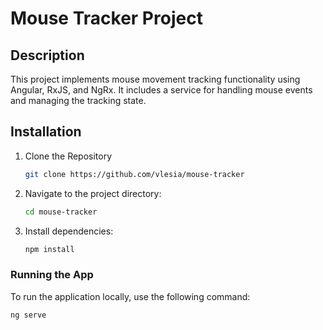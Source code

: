 # Mouse Tracker Project

## Description

This project implements mouse movement tracking functionality using Angular, RxJS, and NgRx. 
It includes a service for handling mouse events and managing the tracking state.

## Installation

1. Clone the Repository

   ```bash
   git clone https://github.com/vlesia/mouse-tracker
   ```

2. Navigate to the project directory:

   ```bash
   cd mouse-tracker
   ```

3. Install dependencies:

   ```bash
   npm install
   ```

### Running the App

To run the application locally, use the following command:

   ```bash
   ng serve
   ```
